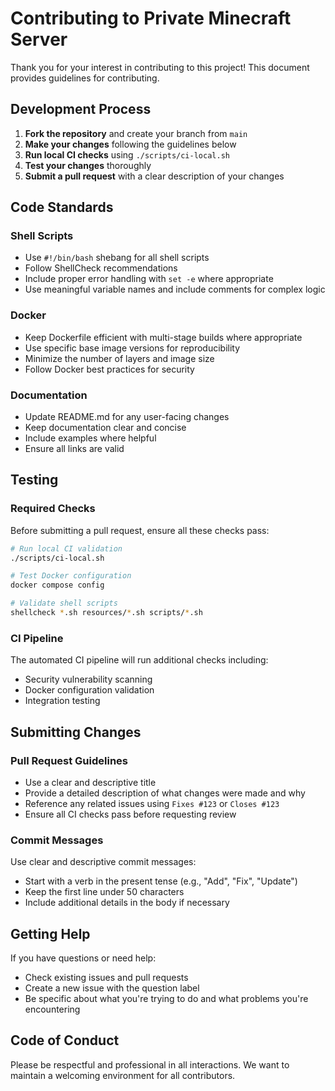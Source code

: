 # Contributing to Private Minecraft Server

Thank you for your interest in contributing to this project! This document provides guidelines for contributing.

## Development Process

1. **Fork the repository** and create your branch from `main`
2. **Make your changes** following the guidelines below
3. **Run local CI checks** using `./scripts/ci-local.sh`
4. **Test your changes** thoroughly
5. **Submit a pull request** with a clear description of your changes

## Code Standards

### Shell Scripts
- Use `#!/bin/bash` shebang for all shell scripts
- Follow ShellCheck recommendations
- Include proper error handling with `set -e` where appropriate
- Use meaningful variable names and include comments for complex logic

### Docker
- Keep Dockerfile efficient with multi-stage builds where appropriate
- Use specific base image versions for reproducibility
- Minimize the number of layers and image size
- Follow Docker best practices for security

### Documentation
- Update README.md for any user-facing changes
- Keep documentation clear and concise
- Include examples where helpful
- Ensure all links are valid

## Testing

### Required Checks
Before submitting a pull request, ensure all these checks pass:

```bash
# Run local CI validation
./scripts/ci-local.sh

# Test Docker configuration
docker compose config

# Validate shell scripts
shellcheck *.sh resources/*.sh scripts/*.sh
```

### CI Pipeline
The automated CI pipeline will run additional checks including:
- Security vulnerability scanning
- Docker configuration validation
- Integration testing

## Submitting Changes

### Pull Request Guidelines
- Use a clear and descriptive title
- Provide a detailed description of what changes were made and why
- Reference any related issues using `Fixes #123` or `Closes #123`
- Ensure all CI checks pass before requesting review

### Commit Messages
Use clear and descriptive commit messages:
- Start with a verb in the present tense (e.g., "Add", "Fix", "Update")
- Keep the first line under 50 characters
- Include additional details in the body if necessary

## Getting Help

If you have questions or need help:
- Check existing issues and pull requests
- Create a new issue with the question label
- Be specific about what you're trying to do and what problems you're encountering

## Code of Conduct

Please be respectful and professional in all interactions. We want to maintain a welcoming environment for all contributors.